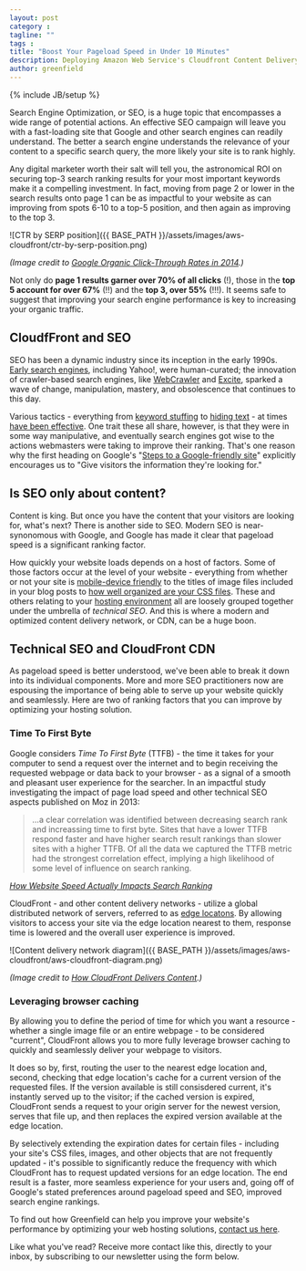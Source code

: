 ```yaml
---
layout: post
category :
tagline: ""
tags :
title: "Boost Your Pageload Speed in Under 10 Minutes"
description: Deploying Amazon Web Service's Cloudfront Content Delivery System improves your site's pageload speed - and your organic search performance.
author: greenfield
---
```

{% include JB/setup %}

Search Engine Optimization, or SEO, is a huge topic that encompasses a wide range of potential actions. An effective SEO campaign will leave you with a fast-loading site that Google and other search engines can readily understand. The better a search engine understands the relevance of your content to a specific search query, the more likely your site is to rank highly. 

Any digital marketer worth their salt will tell you, the astronomical ROI on securing top-3 search ranking results for your most important keywords make it a compelling investment. In fact, moving from page 2 or lower in the search results onto page 1 can be as impactful to your website as can improving from spots 6-10 to a top-5 position, and then again as improving to the top 3. 

![CTR by SERP position]({{ BASE_PATH }}/assets/images/aws-cloudfront/ctr-by-serp-position.png)

_(Image credit to [Google Organic Click-Through Rates in 2014](https://moz.com/blog/google-organic-click-through-rates-in-2014).)_

Not only do **page 1 results garner over 70% of all clicks** (!), those in the **top 5 account for over 67%** (!!) and the **top 3, over 55%** (!!!). It seems safe to suggest that improving your search engine performance is key to increasing your organic traffic. 

## CloudfFront and SEO

SEO has been a dynamic industry since its inception in the early 1990s. [Early search engines](http://www.thehistoryofseo.com/The-Industry/Short_History_of_Early_Search_Engines.aspx), including Yahoo!, were human-curated; the innovation of crawler-based search engines, like [WebCrawler](https://en.wikipedia.org/wiki/WebCrawler) and [Excite](https://en.wikipedia.org/wiki/Excite), sparked a wave of change, manipulation, mastery, and obsolescence that continues to this day.

Various tactics - everything from [keyword stuffing](https://support.google.com/webmasters/answer/66358?hl=en) to [hiding text](http://searchenginewatch.com/sew/news/2291159/keyword-stuffing-hidden-text-manual-action-google-on-how-to-fix-it#) - at times [have been effective](https://en.wikipedia.org/wiki/Search_engine_optimization#History). One trait these all share, however, is that they were in some way manipulative, and eventually search engines got wise to the actions webmasters were taking to improve their ranking. That's one reason why the first heading on Google's "[Steps to a Google-friendly site](https://support.google.com/webmasters/answer/40349?hl=en)" explicitly encourages us to "Give visitors the information they're looking for."

## Is SEO only about content?

Content is king. But once you have the content that your visitors are looking for, what's next? There is another side to SEO. Modern SEO is near-synonomous with Google, and Google has made it clear that pageload speed is a significant ranking factor. 

How quickly your website loads depends on a host of factors. Some of those factors occur at the level of your website - everything from whether or not your site is [mobile-device friendly](http://googlewebmastercentral.blogspot.com/2015/04/faqs-april-21st-mobile-friendly.html) to the titles of image files included in your blog posts to [how well organized are your CSS files](http://blog.greenfieldhq.com/2014/08/29/front-back/). These and others relating to your [hosting environment](http://blog.greenfieldhq.com/2015/08/21/cloud-hosting/) all are loosely grouped together under the umbrella of _technical SEO_. And this is where a modern and optimized content delivery network, or CDN, can be a huge boon. 

## Technical SEO and CloudFront CDN

As pageload speed is better understood, we've been able to break it down into its individual components. More and more SEO practitioners now are espousing the importance of being able to serve up your website quickly and seamlessly. Here are two of ranking factors that you can improve by optimizing your hosting solution.

### Time To First Byte

Google considers _Time To First Byte_ (TTFB) - the time it takes for your computer to send a request over the internet and to begin receiving the requested webpage or data back to your browser - as a signal of a smooth and pleasant user experience for the searcher. In an impactful study investigating the impact of page load speed and other technical SEO aspects published on Moz in 2013:

> ...a clear correlation was identified between decreasing search rank and increassing time to first byte. Sites that have a lower TTFB respond faster and have higher search result rankings than slower sites with a higher TTFB. Of all the data we captured the TTFB metric had the strongest correlation effect, implying a high likelihood of some level of influence on search ranking.

_[How Website Speed Actually Impacts Search Ranking](https://moz.com/blog/how-website-speed-actually-impacts-search-ranking)_

CloudFront - and other content delivery networks - utilize a global distributed network of servers, referred to as [edge locatons](http://docs.aws.amazon.com/AmazonCloudFront/latest/DeveloperGuide/LocationsOfEdgeServers.html). By allowing visitors to access your site via the edge location nearest to them, response time is lowered and the overall user experience is improved.

![Content delivery network diagram]({{ BASE_PATH }}/assets/images/aws-cloudfront/aws-cloudfront-diagram.png)

_(Image credit to [How CloudFront Delivers Content](http://docs.aws.amazon.com/AmazonCloudFront/latest/DeveloperGuide/HowCloudFrontWorks.html).)_

### Leveraging browser caching

By allowing you to define the period of time for which you want a resource - whether a single image file or an entire webpage - to be considered "current", CloudFront allows you to more fully leverage browser caching to quickly and seamlessly deliver your webpage to visitors. 

It does so by, first, routing the user to the nearest edge location and, second, checking that edge location's cache for a current version of the requested files. If the version available is still consisdered current, it's instantly served up to the visitor; if the cached version is expired, CloudFront sends a request to your origin server for the newest version, serves that file up, and then replaces the expired version available at the edge location. 

By selectively extending the expiration dates for certain files - including your site's CSS files, images, and other objects that are not frequently updated - it's possible to significantly reduce the frequency with which CloudFront has to request updated versions for an edge location. The end result is a faster, more seamless experience for your users and, going off of Google's stated preferences around pageload speed and SEO, improved search engine rankings. 

To find out how Greenfield can help you improve your website's performance by optimizing your web hosting solutions, [contact us here](http://greenfieldhq.com/#contact). 

Like what you've read? Receive more contact like this, directly to your inbox, by subscribing to our newsletter using the form below.